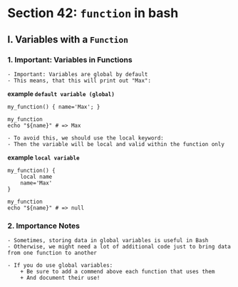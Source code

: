 # Section 42: `function` in bash

## I. Variables with a `Function`

### 1. Important: Variables in Functions
```
- Important: Variables are global by default
- This means, that this will print out "Max":
```

**example `default variable (global)`**
```
my_function() { name='Max'; }

my_function
echo "${name}" # => Max
```

```
- To avoid this, we should use the local keyword:
- Then the variable will be local and valid within the function only
```

**example `local variable`**
```
my_function() {
    local name
    name='Max'
}

my_function
echo "${name}" # => null
```

### 2. Importance Notes
```
- Sometimes, storing data in global variables is useful in Bash
- Otherwise, we might need a lot of additional code just to bring data from one function to another

- If you do use global variables:
    + Be sure to add a commend above each function that uses them
    + And document their use!
```